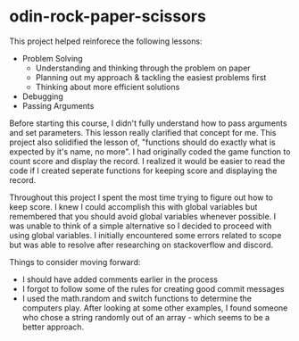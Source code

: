 # odin-rock-paper-scissors

This project helped reinforece the following lessons:

- Problem Solving
  - Understanding and thinking through the problem on paper
  - Planning out my approach & tackling the easiest problems first
  - Thinking about more efficient solutions
- Debugging
- Passing Arguments

Before starting this course, I didn't fully understand how to pass arguments and set parameters. This lesson really clarified that concept for me. This project also solidified the lesson of, "functions should do exactly what is expected by it's name, no more". I had originally coded the game function to count score and display the record. I realized it would be easier to read the code if I created seperate functions for keeping score and displaying the record.

Throughout this project I spent the most time trying to figure out how to keep score. I knew I could accomplish this with global variables but remembered that you should avoid global variables whenever possible. I was unable to think of a simple alternative so I decided to proceed with using global variables. I initially encountered some errors related to scope but was able to resolve after researching on stackoverflow and discord.

Things to consider moving forward:

- I should have added comments earlier in the process
- I forgot to follow some of the rules for creating good commit messages
- I used the math.random and switch functions to determine the computers play. After looking at some other examples, I found someone who chose a string randomly out of an array - which seems to be a better approach.
